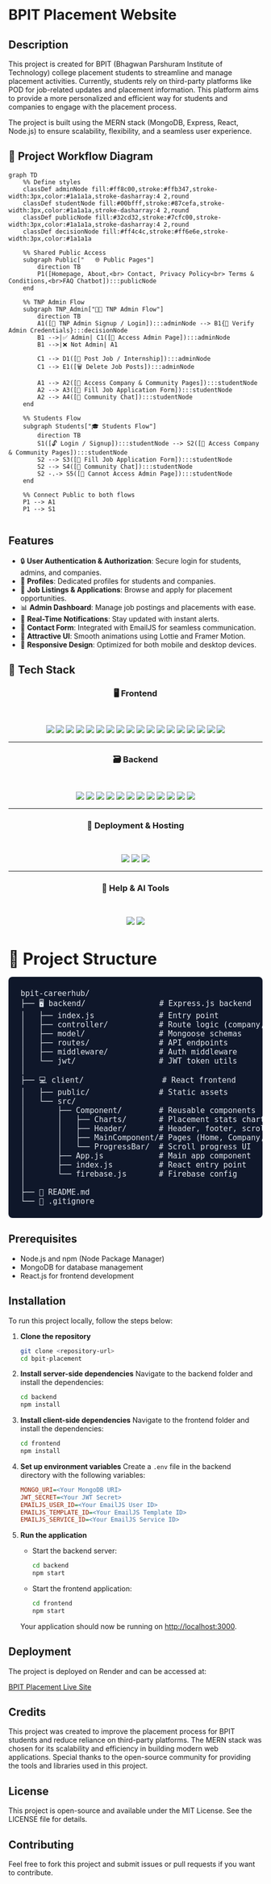 # BPIT Placement Website

## Description
This project is created for BPIT (Bhagwan Parshuram Institute of Technology) college placement students to streamline and manage placement activities. Currently, students rely on third-party platforms like POD for job-related updates and placement information. This platform aims to provide a more personalized and efficient way for students and companies to engage with the placement process.

The project is built using the MERN stack (MongoDB, Express, React, Node.js) to ensure scalability, flexibility, and a seamless user experience.


## 🚀 Project Workflow Diagram
```mermaid
graph TD
    %% Define styles
    classDef adminNode fill:#ff8c00,stroke:#ffb347,stroke-width:3px,color:#1a1a1a,stroke-dasharray:4 2,round
    classDef studentNode fill:#00bfff,stroke:#87cefa,stroke-width:3px,color:#1a1a1a,stroke-dasharray:4 2,round
    classDef publicNode fill:#32cd32,stroke:#7cfc00,stroke-width:3px,color:#1a1a1a,stroke-dasharray:4 2,round
    classDef decisionNode fill:#ff4c4c,stroke:#ff6e6e,stroke-width:3px,color:#1a1a1a

    %% Shared Public Access
    subgraph Public["   🌐 Public Pages"]
        direction TB
        P1([Homepage, About,<br> Contact, Privacy Policy<br> Terms & Conditions,<br>FAQ Chatbot]):::publicNode
    end

    %% TNP Admin Flow
    subgraph TNP_Admin["👨‍💼 TNP Admin Flow"]
        direction TB
        A1([📝 TNP Admin Signup / Login]):::adminNode --> B1{🔐 Verify Admin Credentials}:::decisionNode
        B1 -->|✅ Admin| C1([📂 Access Admin Page]):::adminNode
        B1 -->|❌ Not Admin| A1

        C1 --> D1([📢 Post Job / Internship]):::adminNode
        C1 --> E1([🗑️ Delete Job Posts]):::adminNode

        A1 --> A2([🏢 Access Company & Community Pages]):::studentNode
        A2 --> A3([📝 Fill Job Application Form]):::studentNode
        A2 --> A4([💬 Community Chat]):::studentNode
    end

    %% Students Flow
    subgraph Students["🎓 Students Flow"]
        direction TB
        S1([🔓 Login / Signup]):::studentNode --> S2([🏢 Access Company & Community Pages]):::studentNode
        S2 --> S3([📝 Fill Job Application Form]):::studentNode
        S2 --> S4([💬 Community Chat]):::studentNode
        S2 -.-> S5([🚫 Cannot Access Admin Page]):::studentNode
    end

    %% Connect Public to both flows
    P1 --> A1
    P1 --> S1


```

## Features
- 🔒 **User Authentication & Authorization**: Secure login for students, admins, and companies.
- 👤 **Profiles**: Dedicated profiles for students and companies.
- 💼 **Job Listings & Applications**: Browse and apply for placement opportunities.
- 📊 **Admin Dashboard**: Manage job postings and placements with ease.
- 🔔 **Real-Time Notifications**: Stay updated with instant alerts.
- 📧 **Contact Form**: Integrated with EmailJS for seamless communication.
- 🎨 **Attractive UI**: Smooth animations using Lottie and Framer Motion.
- 📱 **Responsive Design**: Optimized for both mobile and desktop devices.

## 🧰 Tech Stack

<div align="center">

### 🖥️ Frontend

<br>

<a href="https://reactjs.org/" target="_blank"><img src="https://img.shields.io/badge/react-%2320232a.svg?style=for-the-badge&logo=react&logoColor=%2361DAFB" /></a>
<a href="https://reactrouter.com/" target="_blank"><img src="https://img.shields.io/badge/React_Router-CA4245?style=for-the-badge&logo=react-router&logoColor=white" /></a>
<a href="https://www.framer.com/motion/" target="_blank"><img src="https://img.shields.io/badge/Framer_Motion-%23000000.svg?style=for-the-badge&logo=framer&logoColor=white" /></a>
<a href="https://lottiefiles.com/" target="_blank"><img src="https://img.shields.io/badge/Lottie-%23FF4F4F.svg?style=for-the-badge&logo=lottie&logoColor=white" /></a>
<a href="https://getbootstrap.com/" target="_blank"><img src="https://img.shields.io/badge/bootstrap-%238511FA.svg?style=for-the-badge&logo=bootstrap&logoColor=white" /></a>
<a href="https://styled-components.com/" target="_blank"><img src="https://img.shields.io/badge/styled--components-DB7093?style=for-the-badge&logo=styled-components&logoColor=white" /></a>
<a href="https://axios-http.com/" target="_blank"><img src="https://img.shields.io/badge/Axios-%235A29E4.svg?style=for-the-badge&logo=axios&logoColor=white" /></a>
<a href="https://fkhadra.github.io/react-toastify/" target="_blank"><img src="https://img.shields.io/badge/React_Toastify-%23FFCA28.svg?style=for-the-badge&logo=react&logoColor=black" /></a>
<a href="https://react-icons.github.io/react-icons/" target="_blank"><img src="https://img.shields.io/badge/React_Icons-%23000000.svg?style=for-the-badge&logo=react&logoColor=white" /></a>
<a href="https://fontawesome.com/" target="_blank"><img src="https://img.shields.io/badge/Font_Awesome-%23539E43.svg?style=for-the-badge&logo=font-awesome&logoColor=white" /></a>
<a href="https://lucide.dev/" target="_blank"><img src="https://img.shields.io/badge/Lucide-%23000000.svg?style=for-the-badge&logo=lucide&logoColor=white" /></a>
<a href="https://github.com/dvtng/react-loading-skeleton" target="_blank"><img src="https://img.shields.io/badge/React_Loading_Skeleton-%23D3D3D3.svg?style=for-the-badge&logo=react&logoColor=black" /></a>
<a href="https://github.com/contra/react-responsive" target="_blank"><img src="https://img.shields.io/badge/React_Responsive-%2361DAFB.svg?style=for-the-badge&logo=react&logoColor=black" /></a>
<a href="https://recharts.org/" target="_blank"><img src="https://img.shields.io/badge/Recharts-%230081CB.svg?style=for-the-badge&logo=recharts&logoColor=white" /></a>
<a href="https://www.emailjs.com/" target="_blank"><img src="https://img.shields.io/badge/EmailJS-%23D4A05A.svg?style=for-the-badge&logo=email&logoColor=white" /></a>
<a href="https://firebase.google.com/" target="_blank"><img src="https://img.shields.io/badge/Firebase-%23FFCA28.svg?style=for-the-badge&logo=firebase&logoColor=black" /></a>
<a href="https://formspree.io/" target="_blank"><img src="https://img.shields.io/badge/FormFree-%23FF0000.svg?style=for-the-badge&logo=formspree&logoColor=white" /></a>
<a href="https://www.chatbase.co/" target="_blank"><img src="https://img.shields.io/badge/Chatbase-%23000000.svg?style=for-the-badge&logo=chatbot&logoColor=white" /></a>

---

### 🗃️ Backend

<br>

<a href="https://nodejs.org/" target="_blank"><img src="https://img.shields.io/badge/node.js-6DA55F?style=for-the-badge&logo=node.js&logoColor=white" /></a>
<a href="https://expressjs.com/" target="_blank"><img src="https://img.shields.io/badge/express.js-%23404d59.svg?style=for-the-badge&logo=express&logoColor=%2361DAFB" /></a>
<a href="https://www.mongodb.com/" target="_blank"><img src="https://img.shields.io/badge/MongoDB-%234ea94b.svg?style=for-the-badge&logo=mongodb&logoColor=white" /></a>
<a href="https://mongoosejs.com/" target="_blank"><img src="https://img.shields.io/badge/Mongoose-%23880000.svg?style=for-the-badge&logo=mongoose&logoColor=white" /></a>
<a href="https://jwt.io/" target="_blank"><img src="https://img.shields.io/badge/JWT-%23000000.svg?style=for-the-badge&logo=json-web-tokens&logoColor=white" /></a>
<a href="https://www.npmjs.com/package/bcrypt" target="_blank"><img src="https://img.shields.io/badge/bcrypt-%232E8B57.svg?style=for-the-badge&logo=security&logoColor=white" /></a>
<a href="https://www.npmjs.com/package/cookie-parser" target="_blank"><img src="https://img.shields.io/badge/Cookie_Parser-%23000000.svg?style=for-the-badge&logo=node.js&logoColor=white" /></a>
<a href="https://www.npmjs.com/package/dotenv" target="_blank"><img src="https://img.shields.io/badge/dotenv-%23ECD53F.svg?style=for-the-badge&logo=dotenv&logoColor=black" /></a>
<a href="https://zod.dev/" target="_blank"><img src="https://img.shields.io/badge/Zod-%233068B7.svg?style=for-the-badge&logo=zod&logoColor=white" /></a>
<a href="https://developer.mozilla.org/en-US/docs/Web/HTTP/CORS" target="_blank"><img src="https://img.shields.io/badge/CORS-%23000000.svg?style=for-the-badge&logo=security&logoColor=white" /></a>
<a href="https://www.postman.com/" target="_blank"><img src="https://img.shields.io/badge/Postman-%23FF6C37.svg?style=for-the-badge&logo=postman&logoColor=white" /></a>
<a href="https://firebase.google.com/" target="_blank"><img src="https://img.shields.io/badge/Firebase-%23FFCA28.svg?style=for-the-badge&logo=firebase&logoColor=black" /></a>

---

### 🚀 Deployment & Hosting

<br>

<a href="https://git-scm.com/" target="_blank"><img src="https://img.shields.io/badge/Git-%23F05033.svg?style=for-the-badge&logo=git&logoColor=white" /></a>
<a href="https://github.com/" target="_blank"><img src="https://img.shields.io/badge/GitHub-%23121011.svg?style=for-the-badge&logo=github&logoColor=white" /></a>
<a href="https://render.com/" target="_blank"><img src="https://img.shields.io/badge/Render-%2346E3B7.svg?style=for-the-badge&logo=render&logoColor=black" /></a>

---

### 💬 Help & AI Tools

<br>

<a href="https://openai.com/chatgpt" target="_blank"><img src="https://img.shields.io/badge/ChatGPT-%2310A37F.svg?style=for-the-badge&logo=openai&logoColor=white" /></a>
<a href="https://grok.x.ai/" target="_blank">
  <img src="https://img.shields.io/badge/Grok-%23000000.svg?style=for-the-badge&logo=data:image/svg+xml;base64,PD94bWwgdmVyc2lvbj0iMS4wIiBzdGFuZGFsb25lPSJubyI/Pgo8IURPQ1RZUEUgc3ZnIFBVQk..." />
</a>


</div>




<h2 style="font-size: 2rem; margin-bottom: 1rem;">📁 Project Structure</h2>

<pre style="background-color: #0f172a; color: #e2e8f0; padding: 1.5rem; border-radius: 0.5rem; font-family: 'Fira Code', monospace; font-size: 0.95rem; overflow-x: auto;">
bpit-careerhub/
├── 🖥️ backend/                # Express.js backend
│   ├── index.js              # Entry point
│   ├── controller/           # Route logic (company, user, message)
│   ├── model/                # Mongoose schemas
│   ├── routes/               # API endpoints
│   ├── middleware/           # Auth middleware
│   └── jwt/                  # JWT token utils
│
├── 💻 client/                 # React frontend
│   ├── public/               # Static assets
│   └── src/
│       ├── Component/        # Reusable components
│       │   ├── Charts/       # Placement stats charts
│       │   ├── Header/       # Header, footer, scroll handling
│       │   ├── MainComponent/# Pages (Home, Company, Admin, etc.)
│       │   └── ProgressBar/  # Scroll progress UI
│       ├── App.js            # Main app component
│       ├── index.js          # React entry point
│       └── firebase.js       # Firebase config
│
├── 📄 README.md
└── 📁 .gitignore
</pre>



## Prerequisites
- Node.js and npm (Node Package Manager)
- MongoDB for database management
- React.js for frontend development

## Installation
To run this project locally, follow the steps below:

1. **Clone the repository**
    ```bash
    git clone <repository-url>
    cd bpit-placement
    ```

2. **Install server-side dependencies**
    Navigate to the backend folder and install the dependencies:
    ```bash
    cd backend
    npm install
    ```

3. **Install client-side dependencies**
    Navigate to the frontend folder and install the dependencies:
    ```bash
    cd frontend
    npm install
    ```

4. **Set up environment variables**
    Create a `.env` file in the backend directory with the following variables:
    ```ini
    MONGO_URI=<Your MongoDB URI>
    JWT_SECRET=<Your JWT Secret>
    EMAILJS_USER_ID=<Your EmailJS User ID>
    EMAILJS_TEMPLATE_ID=<Your EmailJS Template ID>
    EMAILJS_SERVICE_ID=<Your EmailJS Service ID>
    ```

5. **Run the application**
    - Start the backend server:
      ```bash
      cd backend
      npm start
      ```
    - Start the frontend application:
      ```bash
      cd frontend
      npm start
      ```
    Your application should now be running on [http://localhost:3000](http://localhost:3000).

## Deployment
The project is deployed on Render and can be accessed at:

[BPIT Placement Live Site](https://bpit-careerhub.onrender.com)


## Credits
This project was created to improve the placement process for BPIT students and reduce reliance on third-party platforms. The MERN stack was chosen for its scalability and efficiency in building modern web applications. Special thanks to the open-source community for providing the tools and libraries used in this project.

## License
This project is open-source and available under the MIT License. See the LICENSE file for details.

## Contributing
Feel free to fork this project and submit issues or pull requests if you want to contribute.

